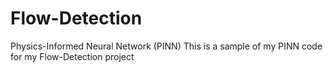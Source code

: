 # Flow-Detection
Physics-Informed Neural Network (PINN)
This is a sample of my PINN code for my Flow-Detection project
